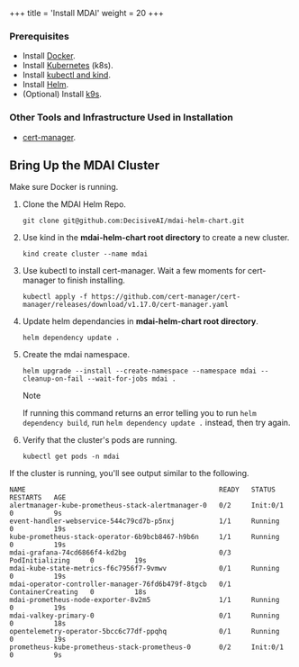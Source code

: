 +++
title = 'Install MDAI'
weight = 20
+++

### Prerequisites

- Install [Docker](https://www.docker.com/products/docker-desktop/).
- Install [Kubernetes](https://kubernetes.io/releases/download/) (k8s).
- Install [kubectl and kind](https://kubernetes.io/docs/tasks/tools/).
- Install [Helm](https://helm.sh/docs/intro/install/).
- (Optional) Install [k9s](https://k9scli.io/topics/install/).

### Other Tools and Infrastructure Used in Installation
- [cert-manager](https://cert-manager.io/docs/installation/kubectl/).

## Bring Up the MDAI Cluster

Make sure Docker is running.

1. Clone the MDAI Helm Repo.

   ```
   git clone git@github.com:DecisiveAI/mdai-helm-chart.git
   ```
2. Use kind in the **mdai-helm-chart root directory** to create a new cluster.
    ```
    kind create cluster --name mdai
    ```
3. Use kubectl to install cert-manager. Wait a few moments for cert-manager to finish installing.
    ```
    kubectl apply -f https://github.com/cert-manager/cert-manager/releases/download/v1.17.0/cert-manager.yaml
    ```
4. Update helm dependancies in **mdai-helm-chart root directory**.
   ```
   helm dependency update .
   ```
5. Create the mdai namespace.
   ```
   helm upgrade --install --create-namespace --namespace mdai --cleanup-on-fail --wait-for-jobs mdai .
   ```
   > [!NOTE]
   > If running this command returns an error telling you to run `helm dependency build`, run `helm dependency update .` instead, then try again.
6. Verify that the cluster's pods are running.
   ```
   kubectl get pods -n mdai
   ```

If the cluster is running, you'll see output similar to the following.

```
NAME                                                READY   STATUS              RESTARTS   AGE
alertmanager-kube-prometheus-stack-alertmanager-0   0/2     Init:0/1            0          9s
event-handler-webservice-544c79cd7b-p5nxj           1/1     Running             0          19s
kube-prometheus-stack-operator-6b9bcb8467-h9b6n     1/1     Running             0          19s
mdai-grafana-74cd6866f4-kd2bg                       0/3     PodInitializing     0          19s
mdai-kube-state-metrics-f6c7956f7-9vmwv             0/1     Running             0          19s
mdai-operator-controller-manager-76fd6b479f-8tgcb   0/1     ContainerCreating   0          18s
mdai-prometheus-node-exporter-8v2m5                 1/1     Running             0          19s
mdai-valkey-primary-0                               0/1     Running             0          18s
opentelemetry-operator-5bcc6c77df-ppqhq             0/1     Running             0          19s
prometheus-kube-prometheus-stack-prometheus-0       0/2     Init:0/1            0          9s
```